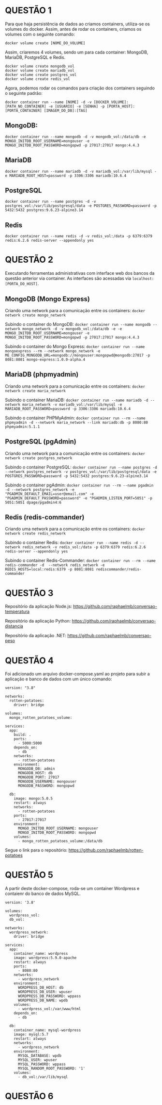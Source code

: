 # QUESTÃO 1

Para que haja persistência de dados ao criamos containers, utiliza-se os volumes do docker. Assim, antes de rodar os containers, criamos os volumes com o seguinte comando:

`docker volume create [NOME_DO_VOLUME]`

Assim, criaremos 4 volumes, sendo um para cada container: MongoDB, MariaDB, PostgreSQL e Redis.

```
docker volume create mongodb_vol
docker volume create mariadb_vol
docker volume create postgres_vol
docker volume create redis_vol
```

Agora, podemos rodar os comandos para criação dos containers seguindo o seguinte padrão:

```
docker container run --name [NOME] -d -v [DOCKER_VOLUME]:[PATH_NO_CONTAINER] -e [USUARIO] -e [SENHA] -p [PORTA_HOST]:[PORTA_CONTAINER] [IMAGEM_DO_DB]:[TAG]
```
## MongoDB:
`docker container run --name mongodb -d -v mongodb_vol:/data/db -e MONGO_INITDB_ROOT_USERNAME=mongouser -e MONGO_INITDB_ROOT_PASSWORD=mongopwd -p 27017:27017 mongo:4.4.3`

## MariaDB
`docker container run --name mariadb -d -v mariadb_vol:/var/lib/mysql -e MARIADB_ROOT_HOST=password -p 3306:3306 mariadb:10.6.4`

## PostgreSQL
`docker container run --name postgres -d -v postgres_vol:/var/lib/postgresql/data -e POSTGRES_PASSWORD=password -p 5432:5432 postgres:9.6.23-alpine3.14`

## Redis
`docker container run --name redis -d -v redis_vol:/data -p 6379:6379 redis:6.2.6 redis-server --appendonly yes`

# QUESTÃO 2

Executando ferramentas administrativas com interface web dos bancos da questão anterior via container. As interfaces são acessadas via `localhost:[PORTA_DO_HOST]`.

## MongoDB (Mongo Express)
Criando uma network para a comunicação entre os containers:
`docker network create mongo_network`

Subindo o container do MongoDB:
`docker container run --name mongodb --network mongo_network -d -v mongodb_vol:/data/db -e -e MONGO_INITDB_ROOT_USERNAME=mongouser -e MONGO_INITDB_ROOT_PASSWORD=mongopwd -p 27017:27017 mongo:4.4.3`

Subindo o container do Mongo Express:
`docker container run --name mongoexpress --rm --network mongo_network -e ME_CONFIG_MONGODB_URL=mongodb://mongouser:mongopwd@mongodb:27017 -p 8081:8081 mongo-express:1.0.0-alpha.4`

## MariaDB (phpmyadmin)
Criando uma network para a comunicação entre os containers:
`docker network create maria_network`

Subindo o container MariaDB:
`docker container run --name mariadb -d --network maria_network -v mariadb_vol:/var/lib/mysql -e MARIADB_ROOT_PASSWORD=password -p 3306:3306 mariadb:10.6.4`

Subindo o container PHPMyAdmin:
`docker container run --rm --name phpmyadmin -d --network maria_network --link mariadb:db -p 8080:80 phpmyadmin:5.1.1`

## PostgreSQL (pgAdmin)
Criando uma network para a comunicação entre os containers:
`docker network create postgres_network`

Subindo o container PostgreSQL:
`docker container run --name postgres -d --network postgres_network -v postgres_vol:/var/lib/postgresql/data -e POSTGRES_PASSWORD=password -p 5432:5432 postgres:9.6.23-alpine3.14`

Subindo o container pgAdmin:
`docker container run --rm --name pgadmin -d --network postgres_network -e "PGADMIN_DEFAULT_EMAIL=user@email.com" -e "PGADMIN_DEFAULT_PASSWORD=password" -e "PGADMIN_LISTEN_PORT=5051" -p 5051:5051 dpage/pgadmin4:6`

## Redis (redis-commander)
Criando uma network para a comunicação entre os containers:
`docker network create redis_network`

Subindo o container Redis:
`docker container run --name redis -d --network redis_network -v redis_vol:/data -p 6379:6379 redis:6.2.6 redis-server --appendonly yes`

Subindo o container Redis-Commander:
`docker container run --rm --name redis-commander -d  --network redis_network -e REDIS_HOSTS=local:redis:6379 -p 8081:8081 rediscommander/redis-commander`

# QUESTÃO 3

Repositório da aplicação Node.js: https://github.com/raphaelmb/conversao-temperatura

Repositório da aplicação Python: https://github.com/raphaelmb/conversao-distancia

Repositório da aplicação .NET: https://github.com/raphaelmb/conversao-peso 

# QUESTÃO 4

Foi adicionado um arquivo docker-compose.yaml ao projeto para subir a aplicação e banco de dados com um único comando:

```
version: "3.8"

networks:
  rotten-potatoes:
    driver: bridge

volumes:
  mongo_rotten_potatoes_volume:

services:
  app:
    build: .
    ports:
      - 5000:5000
    depends_on:
      - db
    networks:
      - rotten-potatoes
    environment:
      MONGODB_DB: admin
      MONGODB_HOST: db
      MONGODB_PORT: 27017
      MONGODB_USERNAME: mongouser
      MONGODB_PASSWORD: mongopwd

  db:
    image: mongo:5.0.5
    restart: always
    networks:
      - rotten-potatoes
    ports:
      - 27017:27017
    environment:
      MONGO_INITDB_ROOT_USERNAME: mongouser
      MONGO_INITDB_ROOT_PASSWORD: mongopwd
    volumes:
      - mongo_rotten_potatoes_volume:/data/db
```

Segue o link para o repositório: https://github.com/raphaelmb/rotten-potatoes

# QUESTÃO 5

A partir deste docker-compose, roda-se um container Wordpress e contaienr do banco de dados MySQL.

```
version: '3.8'

volumes:
  wordpress_vol:
  db_vol:

networks:
  wordpress_network:
    driver: bridge

services:
  app:
    container_name: wordpress
    image: wordpress:5.9.0-apache
    restart: always
    ports:
      - 8080:80
    networks:
      - wordpress_network
    environment:
      WORDPRESS_DB_HOST: db
      WORDPRESS_DB_USER: wpuser
      WORDPRESS_DB_PASSWORD: wppass
      WORDPRESS_DB_NAME: wpdb
    volumes:
      - wordpress_vol:/var/www/html
    depends_on:
      - db

  db:
    container_name: mysql-wordpress
    image: mysql:5.7
    restart: always
    networks:
      - wordpress_network
    environment:
      MYSQL_DATABASE: wpdb
      MYSQL_USER: wpuser
      MYSQL_PASSWORD: wppass
      MYSQL_RANDOM_ROOT_PASSWORD: '1'
    volumes:
      - db_vol:/var/lib/mysql
```

# QUESTÃO 6


